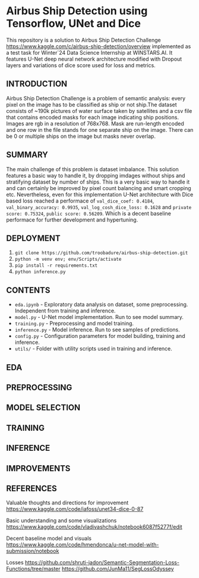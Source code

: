 # Airbus Ship Detection using Tensorflow, UNet and Dice

This repository is a solution to Airbus Ship Detection Challenge https://www.kaggle.com/c/airbus-ship-detection/overview implemented as a test task for Winter`24 Data Science Internship at WINSTARS.AI. It features U-Net deep neural network architecture modified with Dropout layers and variations of dice score used for loss and metrics.

## INTRODUCTION

Airbus Ship Detection Challenge is a problem of semantic analysis: every pixel on the image has to be classified as ship or not ship.The dataset consists of ~190k pictures of water surface taken by satellites and a csv file that contains encoded masks for each image indicating ship positions. Images are rgb in a resolution of 768x768. Mask are run-length encoded and one row in the file stands for one separate ship on the image. There can be 0 or multiple ships on the image but masks never overlap.

## SUMMARY

The main challenge of this problem is dataset imbalance. This solution features a basic way to handle it, by dropping imdages without ships and stratifying dataset by number of ships. This is a very basic way to handle it and can certainly be improved by pixel count balancing and smart cropping etc. Nevertheless, even for this implementation U-Net architecture with Dice based loss reached a performace of `val_dice_coef: 0.4184`, `val_binary_accuracy: 0.9935`, `val_log_cosh_dice_loss: 0.1628` and `private score: 0.75324`, `public score: 0.56209`. Which is a decent baseline performace for further development and hypertuning.

## DEPLOYMENT

1. `git clone https://github.com/troobadure/airbus-ship-detection.git`
2. `python -m venv env; env/Scripts/activate`
3. `pip install -r requirements.txt`
2. `python inference.py`

## CONTENTS
- `eda.ipynb` - Exploratory data analysis on dataset, some preprocessing. Independent from training and inference.
- `model.py` - U-Net model implementation. Run to see model summary.
- `training.py` - Preprocessing and model training.
- `inference.py` - Model inference. Run to see samples of predictions.
- `config.py` - Configuration parameters for model building, training and inference.
- `utils/` - Folder with utility scripts used in training and inference.

## EDA

## PREPROCESSING

## MODEL SELECTION

## TRAINING

## INFERENCE

## IMPROVEMENTS

## REFERENCES

Valuable thoughts and directions for improvement
https://www.kaggle.com/code/iafoss/unet34-dice-0-87

Basic understanding and some visualizations
https://www.kaggle.com/code/vladivashchuk/notebook6087f5277f/edit

Decent baseline model and visuals
https://www.kaggle.com/code/hmendonca/u-net-model-with-submission/notebook

Losses
https://github.com/shruti-jadon/Semantic-Segmentation-Loss-Functions/tree/master
https://github.com/JunMa11/SegLossOdyssey
